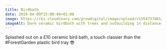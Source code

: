 ```yaml
---
title: Birdbath
date: 2019-04-09T15:00:04+01:00
image: https://res.cloudinary.com/growdigital/image/upload/v1554737881/birdbath-0135ABBF.jpg
imageAlt: Dark ceramic birdbath with trees and outbuilding in distance
---
```


Splashed out on a £10 ceramic bird bath, a touch classier than the #ForestGarden plastic bird tray 😎
